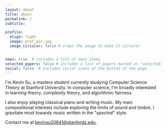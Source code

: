 ```yaml
---
layout: about
title: about
permalink: /
subtitle: 

profile:
  align: right
  image: prof_pic.jpg
  image_circular: false # crops the image to make it circular


news: true  # includes a list of news items
selected_papers: false # includes a list of papers marked as "selected={true}"
social: false  # includes social icons at the bottom of the page
---
```



I'm Kevin Su, a masters student currently studying Computer Science Theory at Stanford University. In computer science, I'm broadly interested in learning theory, complexity theory, and algorithmic fairness. 

I also enjoy playing classical piano and writing music. My main compositional interests include exploring the limits of sound and timbre. I gravitate most towards music written in the "<i>spectral</i>" style. 

Contact me at kevinsu20841@stanfordz.edu.
